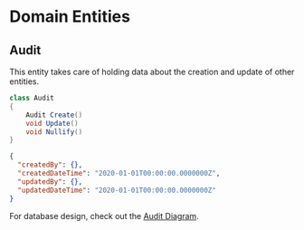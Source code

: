 # Domain Entities

## Audit

This entity takes care of holding data about the creation and update of other entities.

```csharp
class Audit 
{
    Audit Create()
    void Update()
    void Nullify()
}
```

```json
{
  "createdBy": {},
  "createdDateTime": "2020-01-01T00:00:00.0000000Z",
  "updatedBy": {},
  "updatedDateTime": "2020-01-01T00:00:00.0000000Z"
}
```

For database design, check out the [Audit Diagram](../../database-diagrams/entities/Diagram.Audit.md).
